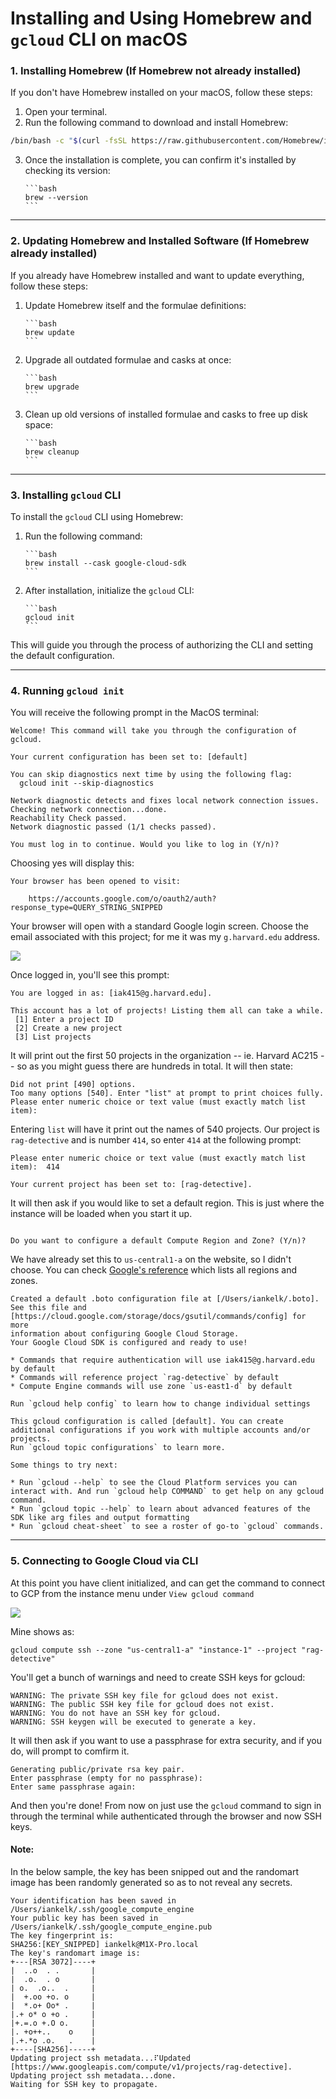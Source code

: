 # Installing and Using Homebrew and `gcloud` CLI on macOS

### 1. Installing Homebrew (If Homebrew not already installed)

If you don't have Homebrew installed on your macOS, follow these steps:

1. Open your terminal.
2. Run the following command to download and install Homebrew:
   
```bash
/bin/bash -c "$(curl -fsSL https://raw.githubusercontent.com/Homebrew/install/HEAD/install.sh)"
```

3. Once the installation is complete, you can confirm it's installed by checking its version:

       ```bash
       brew --version
       ```
---

### 2. Updating Homebrew and Installed Software (If Homebrew already installed)

If you already have Homebrew installed and want to update everything, follow these steps:

1. Update Homebrew itself and the formulae definitions:

       ```bash
       brew update
       ```

2. Upgrade all outdated formulae and casks at once:

       ```bash
       brew upgrade
       ```

3. Clean up old versions of installed formulae and casks to free up disk space:

       ```bash
       brew cleanup
       ```

---

### 3. Installing `gcloud` CLI

To install the `gcloud` CLI using Homebrew:

1. Run the following command:

       ```bash
       brew install --cask google-cloud-sdk
       ```

2. After installation, initialize the `gcloud` CLI:

       ```bash
       gcloud init
       ```

This will guide you through the process of authorizing the CLI and setting the default configuration.

---

### 4. Running `gcloud init`

You will receive the following prompt in the MacOS terminal:

```text
Welcome! This command will take you through the configuration of gcloud.

Your current configuration has been set to: [default]

You can skip diagnostics next time by using the following flag:
  gcloud init --skip-diagnostics

Network diagnostic detects and fixes local network connection issues.
Checking network connection...done.                                                                                                                                  
Reachability Check passed.
Network diagnostic passed (1/1 checks passed).

You must log in to continue. Would you like to log in (Y/n)?
```

Choosing yes will display this:

```text
Your browser has been opened to visit:

    https://accounts.google.com/o/oauth2/auth?response_type=QUERY_STRING_SNIPPED

```

Your browser will open with a standard Google login screen. Choose the email associated with this project; for me it was my `g.harvard.edu` address.

![](../img/gcp-login.jpg)

Once logged in, you'll see this prompt:

```text
You are logged in as: [iak415@g.harvard.edu].

This account has a lot of projects! Listing them all can take a while.
 [1] Enter a project ID
 [2] Create a new project
 [3] List projects
```

It will print out the first 50 projects in the organization -- ie. Harvard AC215 -- so as you might guess there are hundreds in total. It will then state:

```text
Did not print [490] options.
Too many options [540]. Enter "list" at prompt to print choices fully.
Please enter numeric choice or text value (must exactly match list item):
```

Entering `list` will have it print out the names of 540 projects. Our project is `rag-detective` and is number `414`, so enter `414` at the following prompt:

```text
Please enter numeric choice or text value (must exactly match list item):  414

Your current project has been set to: [rag-detective].
```

It will then ask if you would like to set a default region. This is just where the instance will be loaded when you start it up.

```text

Do you want to configure a default Compute Region and Zone? (Y/n)?
```

We have already set this to `us-central1-a` on the website, so I didn't choose. You can check [Google's reference](https://cloud.google.com/compute/docs/regions-zones) which lists all regions and zones.

```text
Created a default .boto configuration file at [/Users/iankelk/.boto]. See this file and
[https://cloud.google.com/storage/docs/gsutil/commands/config] for more
information about configuring Google Cloud Storage.
Your Google Cloud SDK is configured and ready to use!

* Commands that require authentication will use iak415@g.harvard.edu by default
* Commands will reference project `rag-detective` by default
* Compute Engine commands will use zone `us-east1-d` by default

Run `gcloud help config` to learn how to change individual settings

This gcloud configuration is called [default]. You can create additional configurations if you work with multiple accounts and/or projects.
Run `gcloud topic configurations` to learn more.

Some things to try next:

* Run `gcloud --help` to see the Cloud Platform services you can interact with. And run `gcloud help COMMAND` to get help on any gcloud command.
* Run `gcloud topic --help` to learn about advanced features of the SDK like arg files and output formatting
* Run `gcloud cheat-sheet` to see a roster of go-to `gcloud` commands.
```

---

### 5. Connecting to Google Cloud via CLI

At this point you have client initialized, and can get the command to connect to GCP from the instance menu under `View gcloud command`

![](../img/gcp-cli-connect.jpg)

Mine shows as:

```text
gcloud compute ssh --zone "us-central1-a" "instance-1" --project "rag-detective"
```

You'll get a bunch of warnings and need to create SSH keys for gcloud:

```
WARNING: The private SSH key file for gcloud does not exist.
WARNING: The public SSH key file for gcloud does not exist.
WARNING: You do not have an SSH key for gcloud.
WARNING: SSH keygen will be executed to generate a key.
```

It will then ask if you want to use a passphrase for extra security, and if you do, will prompt to comfirm it.

```text
Generating public/private rsa key pair.
Enter passphrase (empty for no passphrase): 
Enter same passphrase again: 
```

And then you're done! From now on just use the `gcloud` command to sign in through the terminal while authenticated through the browser and now SSH keys.

#### Note:

In the below sample, the key has been snipped out and the randomart image has been randomly generated so as to not reveal any secrets.

```text
Your identification has been saved in /Users/iankelk/.ssh/google_compute_engine
Your public key has been saved in /Users/iankelk/.ssh/google_compute_engine.pub
The key fingerprint is:
SHA256:[KEY_SNIPPED] iankelk@M1X-Pro.local
The key's randomart image is:
+---[RSA 3072]----+
|  ..o  . .       |
|  .o.  . o       |
| o.  .o..  .     |
|  +.oo +o. o     |
|  *.o+ Oo* .     |
|.+ o* o +o .     |
|+.=.o +.O o.     |
|. +o++..    o    |
|.+.*o .o.   .    |
+----[SHA256]-----+
Updating project ssh metadata...⠏Updated [https://www.googleapis.com/compute/v1/projects/rag-detective].                                                             
Updating project ssh metadata...done.                                                                                                                                
Waiting for SSH key to propagate.

```

